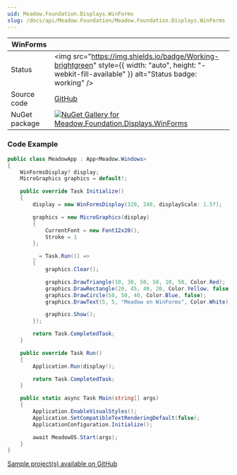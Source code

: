 ```yaml
---
uid: Meadow.Foundation.Displays.WinForms
slug: /docs/api/Meadow.Foundation/Meadow.Foundation.Displays.WinForms
---
```


| WinForms | |
|--------|--------|
| Status | <img src="https://img.shields.io/badge/Working-brightgreen" style={{ width: "auto", height: "-webkit-fill-available" }} alt="Status badge: working" /> |
| Source code | [GitHub](https://github.com/WildernessLabs/Meadow.Foundation/tree/main/Source/Meadow.Foundation.Peripherals/Displays.WinForms) |
| NuGet package | <a href="https://www.nuget.org/packages/Meadow.Foundation.Displays.WinForms/" target="_blank"><img src="https://img.shields.io/nuget/v/Meadow.Foundation.Displays.WinForms.svg?label=Meadow.Foundation.Displays.WinForms" alt="NuGet Gallery for Meadow.Foundation.Displays.WinForms" /></a> |
### Code Example

```csharp
public class MeadowApp : App<Meadow.Windows>
{
    WinFormsDisplay? display;
    MicroGraphics graphics = default!;

    public override Task Initialize()
    {
        display = new WinFormsDisplay(320, 240, displayScale: 1.5f);

        graphics = new MicroGraphics(display)
        {
            CurrentFont = new Font12x20(),
            Stroke = 1
        };

        _ = Task.Run(() =>
        {
            graphics.Clear();

            graphics.DrawTriangle(10, 30, 50, 50, 10, 50, Color.Red);
            graphics.DrawRectangle(20, 45, 40, 20, Color.Yellow, false);
            graphics.DrawCircle(50, 50, 40, Color.Blue, false);
            graphics.DrawText(5, 5, "Meadow on WinForms", Color.White);

            graphics.Show();
        });

        return Task.CompletedTask;
    }

    public override Task Run()
    {
        Application.Run(display!);

        return Task.CompletedTask;
    }

    public static async Task Main(string[] args)
    {
        Application.EnableVisualStyles();
        Application.SetCompatibleTextRenderingDefault(false);
        ApplicationConfiguration.Initialize();

        await MeadowOS.Start(args);
    }
}

```

[Sample project(s) available on GitHub](https://github.com/WildernessLabs/Meadow.Foundation/tree/main/Source/Meadow.Foundation.Peripherals/Displays.WinForms/Samples/WinForms_Sample)

